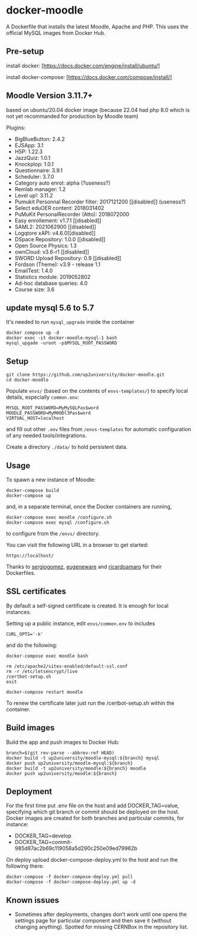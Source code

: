 docker-moodle
=============

A Dockerfile that installs the latest Moodle, Apache and PHP. This uses the official MySQL images from Docker Hub.

## Pre-setup

install docker: [https://docs.docker.com/engine/install/ubuntu/]

install docker-compose: [https://docs.docker.com/compose/install/]


## Moodle Version 3.11.7+
based on ubuntu/20.04 docker image (because 22.04 had php 8.0 which is not yet recommanded for production by Moodle team)

Plugins:
* BigBlueButton: 2.4.2
* EJSApp: 3.1
* H5P: 1.22.3
* JazzQuiz: 1.0.1
* Knockplop: 1.0.1
* Questionnaire: 3.9.1
* Scheduler: 3.7.0
* Category auto enrol: alpha (?useness?)
* Remlab manager: 1.2
* Level up!: 3.11.2
* Pumukit Personnal Recorder filter: 2017121200 [[disabled]] (useness?) 
* Select eduOER content: 2018031402
* PuMuKit PersonalRecorder (Atto): 2018072000
* Easy enrollement: v1.7.1 [[disabled]]
* SAML2: 2021062900 [[disabled]]
* Logqtore xAPI: v4.6.0[[disabled]]
* DSpace Repository: 1.0.0 [[disabled]]
* Open Source Physics: 1.3
* ownCloud: v3.6-r1 [[disabled]]
* SWORD Upload Repository: 0.9 [[disabled]]
* Fordson (Theme): v3.9 - release 1.1
* EmailTest: 1.4.0
* Statistics module: 2019052802
* Ad-hoc database queries: 4.0
* Course size: 3.6



## update mysql 5.6 to 5.7
It's needed to run `mysql_upgrade` inside the container
```
docker compose up -d
docker exec -it docker-moodle-mysql-1 bash
mysql_upgade -uroot -p$MYSQL_ROOT_PASSWORD
```

## Setup

```
git clone https://github.com/up2university/docker-moodle.git
cd docker-moodle
```

Populate ```envs/``` (based on the contents of ```envs-templates/```) to specify local details, especially ```common.env```:

```
MYSQL_ROOT_PASSWORD=MyMy5QLPas$word
MOODLE_PASSWORD=MyM00Dl3Pas$word
VIRTUAL_HOST=localhost
```
and fill out other ```.env``` files from ```/envs-templates``` for automatic
configuration of any needed tools/integrations.

Create a directory ```./data/``` to hold persistent data.

## Usage

To spawn a new instance of Moodle:

```
docker-compose build
docker-compose up
```
and, in a separate terminal, once the Docker containers are running,

```
docker-compose exec moodle /configure.sh
docker-compose exec mysql /configure.sh
```
to configure from the ```/envs/``` directory.

You can visit the following URL in a browser to get started:

```
https://localhost/
```

Thanks to [sergiogomez](https://github.com/sergiogomez), [eugeneware](https://github.com/eugeneware) and [ricardoamaro](https://github.com/ricardoamaro) for their Dockerfiles.

## SSL certificates

By default a self-signed certificate is created. It is enough for local instances.

Setting up a public instance, edit ```envs/common.env``` to includes

```
CURL_OPTS='-k'
```

and do the following:

```
docker-compose exec moodle bash

rm /etc/apache2/sites-enabled/default-ssl.conf
rm -r /etc/letsencrypt/live
/certbot-setup.sh
exit

docker-compose restart moodle
```

To renew the certificate later just run the /certbot-setup.sh within the container.

## Build images

Build the app and push images to Docker Hub:

```
branch=$(git rev-parse --abbrev-ref HEAD)
docker build -t up2university/moodle-mysql:${branch} mysql
docker push up2university/moodle-mysql:${branch}
docker build -t up2university/moodle:${branch} moodle
docker push up2university/moodle:${branch}
```

## Deployment

For the first time put .env file on the host and add DOCKER_TAG=value, specifying which git branch or commit should be deployed on the host. 
Docker images are created for both branches and particular commits, for instance:

* DOCKER_TAG=develop
* DOCKER_TAG=commit-985d87ac2b69c119058a5d290c250e09ed79962b

On deploy upload docker-compose-deploy.yml to the host and run the following there:

```
docker-compose -f docker-compose-deploy.yml pull
docker-compose -f docker-compose-deploy.yml up -d
```

## Known issues

* Sometimes after deployments, changes don’t work until one opens the settings page for particular component and then save it (without changing anything). Spotted for missing CERNBox in the repository list.
